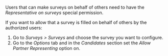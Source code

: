 Users that can make surveys on behalf of others need to have the
*Representative on surveys* special permission.

If you want to allow that a survey is filled on behalf of others by the authorized users:

1. Go to *Surveys > Surveys* and choose the survey you want to configure.
2. Go to the *Options* tab and in the *Candidates* section set the *Allow Partner Representing*
   option on.
